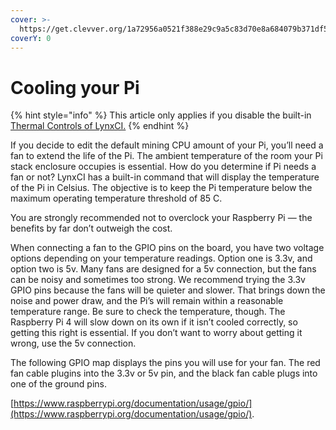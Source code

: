 ```yaml
---
cover: >-
  https://get.clevver.org/1a72956a0521f388e29c9a5c83d70e8a684079b371df56622033dca6cbc5c300.png
coverY: 0
---
```


# Cooling your Pi

{% hint style="info" %}
This article only applies if you disable the built-in [Thermal Controls of LynxCI.](../lynxci/thermal-controls.md)
{% endhint %}

If you decide to edit the default mining CPU amount of your Pi, you’ll need a fan to extend the life of the Pi. The ambient temperature of the room your Pi stack enclosure occupies is essential. How do you determine if Pi needs a fan or not? LynxCI has a built-in command that will display the temperature of the Pi in Celsius. The objective is to keep the Pi temperature below the maximum operating temperature threshold of 85 C.

You are strongly recommended not to overclock your Raspberry Pi — the benefits by far don’t outweigh the cost.

When connecting a fan to the GPIO pins on the board, you have two voltage options depending on your temperature readings. Option one is 3.3v, and option two is 5v. Many fans are designed for a 5v connection, but the fans can be noisy and sometimes too strong. We recommend trying the 3.3v GPIO pins because the fans will be quieter and slower. That brings down the noise and power draw, and the Pi’s will remain within a reasonable temperature range. Be sure to check the temperature, though. The Raspberry Pi 4 will slow down on its own if it isn’t cooled correctly, so getting this right is essential. If you don’t want to worry about getting it wrong, use the 5v connection.

The following GPIO map displays the pins you will use for your fan. The red fan cable plugins into the 3.3v or 5v pin, and the black fan cable plugs into one of the ground pins.

[https://www.raspberrypi.org/documentation/usage/gpio/](https://www.raspberrypi.org/documentation/usage/gpio/).
